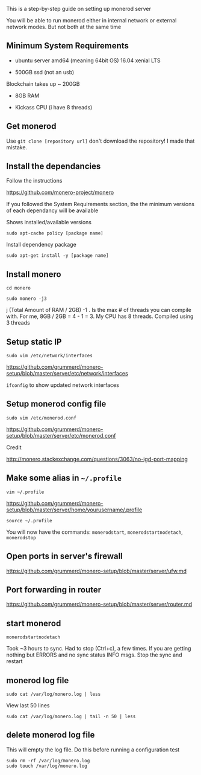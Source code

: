 This is a step-by-step guide on setting up monerod server

You will be able to run monerod either in internal network or external network modes. But not both at the same time

Minimum System Requirements
------------------------------

- ubuntu server amd64 (meaning 64bit OS) 16.04 xenial LTS

- 500GB ssd (not an usb)

Blockchain takes up ~ 200GB

- 8GB RAM

- Kickass CPU (i have 8 threads)

Get monerod
------------------------------

Use `git clone [repository url]` don't download the repository! I made that mistake.

Install the dependancies
------------------------------

Follow the instructions

https://github.com/monero-project/monero

If you followed the System Requirements section, the the minimum versions of each dependancy will be available

Shows installed/available versions

`sudo apt-cache policy [package name]`

Install dependency package

`sudo apt-get install -y [package name]`

Install monero
------------------------------

`cd monero`

`sudo monero -j3`

j (Total Amount of RAM / 2GB) -1 . Is the max # of threads you can compile with.
For me, 8GB / 2GB = 4 - 1 = 3. My CPU has 8 threads. Compiled using 3 threads
 
 Setup static IP
 ------------------------------
 
 `sudo vim /etc/network/interfaces`
 
 https://github.com/grummerd/monero-setup/blob/master/server/etc/network/interfaces 
 
 `ifconfig` to show updated network interfaces
 
 Setup monerod config file
 ------------------------------
  
 `sudo vim /etc/monerod.conf`
 
 https://github.com/grummerd/monero-setup/blob/master/server/etc/monerod.conf

Credit

http://monero.stackexchange.com/questions/3063/no-igd-port-mapping

 Make some alias in `~/.profile`
 ------------------------------
  
 `vim ~/.profile`
 
 https://github.com/grummerd/monero-setup/blob/master/server/home/yourusername/.profile
 
 `source ~/.profile`
 
 You will now have the commands: `monerodstart`, `monerodstartnodetach`, `monerodstop`
 
 Open ports in server's firewall
 ------------------------------
 
 https://github.com/grummerd/monero-setup/blob/master/server/ufw.md
 
 Port forwarding in router
 ------------------------------
 
 https://github.com/grummerd/monero-setup/blob/master/server/router.md
 
 start monerod
 ------------------------------
 
 `monerodstartnodetach`
 
 Took ~3 hours to sync. Had to stop (Ctrl+c), a few times. If you are getting nothing but ERRORS and no sync status INFO msgs. 
 Stop the sync and restart
 
 monerod log file
 ------------------------------
 
 `sudo cat /var/log/monero.log | less`
 
 View last 50 lines
 
 `sudo cat /var/log/monero.log | tail -n 50 | less`
 
 delete monerod log file
 ------------------------------
 
 This will empty the log file. Do this before running a configuration test
 
 ```
 sudo rm -rf /var/log/monero.log
 sudo touch /var/log/monero.log
 ```
